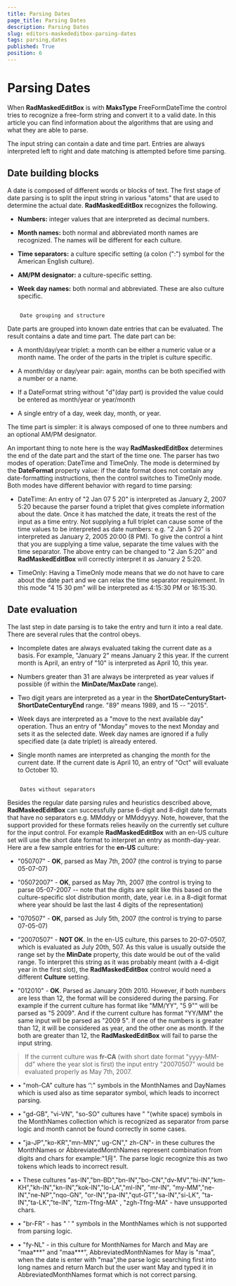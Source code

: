 ```yaml
---
title: Parsing Dates
page_title: Parsing Dates
description: Parsing Dates
slug: editors-maskededitbox-parsing-dates
tags: parsing,dates
published: True
position: 6
---
```


# Parsing Dates



When __RadMaskedEditBox__ is with __MaksType__ FreeFormDateTime the control tries to recognize a free-form string and convert it to a valid date.
        In this article you can find information about the algorithms that are using and what they are able to parse.
      

The input string can contain a date and time part. Entries are always interpreted left to right and date matching is attempted before time parsing.
      

## Date building blocks

A date is composed of different words or blocks of text. The first stage of date parsing is to split the input string in various "atoms" that are used 
          to determine the actual date. __RadMaskedEditBox__ recognizes the following.
        

* __Numbers:__ integer values that are interpreted as decimal numbers.
            

* __Month names:__ both normal and abbreviated month names are recognized. The names will be different for each culture.
            

* __Time separators:__ a culture specific setting (a colon (":") symbol for the American English culture).
            

* __AM/PM designator:__ a culture-specific setting.
            

* __Week day names:__ both normal and abbreviated. These are also culture specific.
            

## 
        Date grouping and structure
      

Date parts are grouped into known date entries that can be evaluated. The result contains a date and time part. The date part can be:
        

* A month/day/year triplet: a month can be either a numeric value or a month name. The order of the parts in the triplet is culture specific.
            

* A month/day or day/year pair: again, months can be both specified with a number or a name.
            

* If a DateFormat string without "d"(day part) is provided the value could be entered as month/year or year/month
            

* A single entry of a day, week day, month, or year.
            

The time part is simpler: it is always composed of one to three numbers and an optional AM/PM designator.

An important thing to note here is the way __RadMaskedEditBox__ determines the end of the date part and the start of the time one. 
        The parser has two modes of operation: DateTime and TimeOnly. The mode is determined by the __DateFormat__ property value: if the date format
        does not contain any date-formatting instructions, then the control switches to TimeOnly mode. Both modes have different behavior with regard to time parsing:

* DateTime: An entry of "2 Jan 07 5 20" is interpreted as January 2, 2007 5:20 because the parser found a triplet that gives complete information about the date.
              Once it has matched the date, it treats the rest of the input as a time entry. Not supplying a full triplet can cause some of the time values 
              to be interpreted as date numbers: e.g. "2 Jan 5 20" is interpreted as January 2, 2005 20:00 (8 PM). To give the control a hint that you are supplying a time
              value, separate the time values with the time separator. The above entry can be changed to "2 Jan 5:20" and __RadMaskedEditBox__ will correctly interpret it as 
              January 2 5:20.
            

* TimeOnly: Having a TimeOnly mode means that we do not have to care about the date part and we can relax the time separator requirement. 
              In this mode "4 15 30 pm" will be interpreted as 4:15:30 PM or 16:15:30.
            

## Date evaluation

The last step in date parsing is to take the entry and turn it into a real date. There are several rules that the control obeys.

* Incomplete dates are always evaluated taking the current date as a basis. For example, "January 2" means January 2 this year. 
              If the current month is April, an entry of "10" is interpreted as April 10, this year.
            

* Numbers greater than 31 are always be interpreted as year values if possible (if within the __MinDate/MaxDate__ range).
            

* Two digit years are interpreted as a year in the __ShortDateCenturyStart-ShortDateCenturyEnd__ range. "89" means 1989, and 15 -- "2015".
            

* Week days are interpreted as a "move to the next available day" operation. Thus an entry of "Monday"
              moves to the next Monday and sets it as the selected date. Week day names are ignored if a fully specified date (a date triplet) is already entered.
            

* Single month names are interpreted as changing the month for the current date. If the current date is April 10, an entry of "Oct" will evaluate to October 10.
            

## 
        Dates without separators
      

Besides the regular date parsing rules and heuristics described above, __RadMaskedEditBox__ can successfully parse 6-digit and 8-digit date formats that 
          have no separators e.g. MMddyy or MMddyyyy. Note, however, that the support provided for these formats relies heavily on the currently set culture for 
          the input control. For example __RadMaskedEditBox__ with an en-US culture set will use the short date format to interpret an entry as month-day-year.
          Here are a few sample entries for the __en-US__ culture:
        

* "050707" - __OK__, parsed as May 7th, 2007 (the control is trying to parse 05-07-07)
            

* "05072007" - __OK__, parsed as May 7th, 2007 (the control is trying to parse 05-07-2007 -- note that the digits are split like this based on the 
              culture-specific slot distribution month, date, year i.e. in a 8-digit format where year should be last the last 4 digits of the representation)
            

* "070507" - __OK__, parsed as July 5th, 2007 (the control is trying to parse 07-05-07)
            

* "20070507" - __NOT OK__. In the en-US culture, this parses to 20-07-0507, which is evaluated as July 20th, 507. As this value is usually outside the range 
              set by the __MinDate__ property, this date would be out of the valid range. To interpret this string as it was probably meant 
              (with a 4-digit year in the first slot), the __RadMaskedEditBox__ control would need a different __Culture__ setting.
            

* "012010" - __OK__. Parsed as January 20th 2010. However, if both numbers are less than 12, the format will be considered during the parsing.
              For example if the current culture has format like "MM/YY", "5 9"" will be parsed as "5 2009". And if the current culture has format "YY/MM" the
              same input will be parsed as "2009 5". If one of the numbers is greater than 12, it will be considered as year, and the other one as month. 
              If the both are greater than 12, the __RadMaskedEditBox__ will fail to parse the input string.
            

>If the current culture was __fr-CA__ (with short date format "yyyy-MM-dd" where the year slot is first) the input entry "20070507" would be evaluated properly
            as May 7th, 2007.
          

>

* •	"moh-CA" culture has ‘’:" symbols in the MonthNames and DayNames which is used also as time separator symbol, which leads to incorrect parsing.
            

* •	"gd-GB", "vi-VN", "so-SO" cultures have " "(white space) symbols in the MonthNames collection which is recognized as separator from parse
                logic and month cannot be found correctly in some cases.
              

* •	"ja-JP","ko-KR","mn-MN"," ug-CN"," zh-CN"- in these cultures the MonthNames  or AbbreviatedMonthNames represent combination from digits and chars for example:"1月". 
                The parse logic recognize this as two tokens which leads to incorrect result.
              

* •	These cultures "as-IN","bn-BD","bn-IN","bo-CN","dv-MV","hi-IN","km-KH","kh-IN","kn-IN","kok-IN","lo-LA","ml-IN", "mr-IN", "my-MM","ne-IN","ne-NP","nqo-GN",
                "or-IN","pa-IN","qut-GT","sa-IN","si-LK", "ta-IN","ta-LK","te-IN", "tzm-Tfng-MA" , "zgh-Tfng-MA" - have unsupported chars.
              

* •	"br-FR" - has " ' " symbols in the MonthNames  which is not supported from parsing logic.
              

* •	"fy-NL" - in this culture for MonthNames  for March and May are "maa***" and "maa***", AbbreviatedMonthNames for May is "maa", when the date is enter with "maa",the parse 
                logic searching first into long names and return March but the user want May and typed it in AbbreviatedMonthNames format which is not correct parsing.
              
